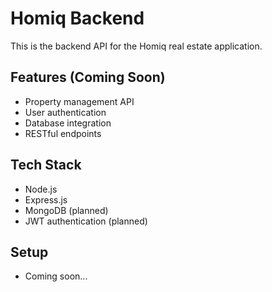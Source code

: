 # Homiq Backend

This is the backend API for the Homiq real estate application.

## Features (Coming Soon)
- Property management API
- User authentication
- Database integration
- RESTful endpoints

## Tech Stack
- Node.js
- Express.js
- MongoDB (planned)
- JWT authentication (planned)

## Setup
- Coming soon...

